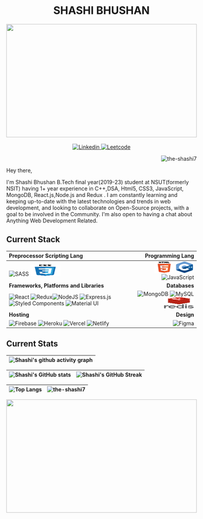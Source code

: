 <h1 align="center" >SHASHI BHUSHAN</h1>
<img src="https://d1h9h5g2pln59q.cloudfront.net/project_execution_b84b722cd4.png" width="100%" height="300" >
<p align="center">
  <a href="https://www.linkedin.com/in/shashi-bhushan-4301a3208/" target="_blank" >
    <img src="https://img.shields.io/badge/Shashi_Bhushan-%230077B5.svg?style=for-the-badge&logo=linkedin&logoColor=white" alt="Linkedin" />
 </a>
<a href="https://leetcode.com/the_shashi7/" target="_blank" >
    <img src="https://img.shields.io/badge/-@the_shashi7-%231DA1F2.svg?style=for-the-badge&logo=LeetCode" alt="Leetcode" />
 </a>
<p align="right"> <img src="https://komarev.com/ghpvc/?username=the-shashi7&label=Profile%20views&color=0e75b6&style=flat" alt="the-shashi7" /> </p>
Hey there,   

I'm Shashi Bhushan B.Tech final year(2019-23) student at NSUT(formerly NSIT) having 1+ year experience in  C++,DSA, Html5, CSS3, JavaScript, MongoDB, React.js,Node.js and Redux . I am constantly learning and keeping up-to-date with the latest technologies and trends in web development, and looking to collaborate on Open-Source projects, with a goal to be involved in the Community. I'm also open to having a chat about Anything Web Development Related.
<!-- Want to know more about me? [Check out my portfolio](https://www.Shashi.com) -->

## Current Stack

| Preprocessor Scripting Lang | Programming Lang |
| :--- | ---: |
| ![SASS](https://img.shields.io/badge/SASS-hotpink.svg?style=for-the-badge&logo=SASS&logoColor=white) <img src="https://raw.githubusercontent.com/devicons/devicon/master/icons/css3/css3-original-wordmark.svg" alt="css3" width="80" height="30"/> |<img src="https://raw.githubusercontent.com/devicons/devicon/master/icons/html5/html5-original-wordmark.svg" alt="html5" width="50" height="30"/>  <img src="https://raw.githubusercontent.com/devicons/devicon/master/icons/cplusplus/cplusplus-original.svg" alt="cplusplus" width="50" height="30"/> ![JavaScript](https://img.shields.io/badge/javascript-%23323330.svg?style=for-the-badge&logo=javascript&logoColor=%23F7DF1E)
| **Frameworks, Platforms and Libraries** | **Databases** |
| ![React](https://img.shields.io/badge/react-%2320232a.svg?style=for-the-badge&logo=react&logoColor=%2361DAFB) ![Redux](https://img.shields.io/badge/redux-%23593d88.svg?style=for-the-badge&logo=redux&logoColor=white)![NodeJS](https://img.shields.io/badge/node.js-6DA55F?style=for-the-badge&logo=node.js&logoColor=white) ![Express.js](https://img.shields.io/badge/express.js-%23404d59.svg?style=for-the-badge&logo=express&logoColor=%2361DAFB) ![Styled Components](https://img.shields.io/badge/styled--components-DB7093?style=for-the-badge&logo=styled-components&logoColor=white) ![Material UI](https://img.shields.io/badge/materialui-%230081CB.svg?style=for-the-badge&logo=material-ui&logoColor=white) | ![MongoDB](https://img.shields.io/badge/MongoDB-%234ea94b.svg?style=for-the-badge&logo=mongodb&logoColor=white) ![MySQL](https://img.shields.io/badge/mysql-%2300f.svg?style=for-the-badge&logo=mysql&logoColor=white) <img src="https://raw.githubusercontent.com/devicons/devicon/master/icons/redis/redis-original-wordmark.svg" alt="redis" width="80" height="30"/> |
| **Hosting** | **Design**|
| ![Firebase](https://img.shields.io/badge/firebase-%23039BE5.svg?style=for-the-badge&logo=firebase) ![Heroku](https://img.shields.io/badge/heroku-%23430098.svg?style=for-the-badge&logo=heroku&logoColor=white) ![Vercel](https://img.shields.io/badge/vercel-%23000000.svg?style=for-the-badge&logo=vercel&logoColor=white) ![Netlify](https://img.shields.io/badge/netlify-%23000000.svg?style=for-the-badge&logo=netlify&logoColor=#00C7B7) | ![Figma](https://img.shields.io/badge/figma-%23F24E1E.svg?style=for-the-badge&logo=figma&logoColor=white) |

## Current Stats

|   ![Shashi's github activity graph](https://github-readme-activity-graph.cyclic.app/graph?username=the-Shashi7&theme=rogue)
| :---: |

| ![Shashi's GitHub stats](https://github-readme-stats.vercel.app/api?username=the-Shashi7&show_icons=true&theme=city_lights) | ![Shashi's GitHub Streak](https://github-readme-streak-stats.herokuapp.com/?user=the-Shashi7&theme=city-lights) |
| :---: | :---: |

| ![Top Langs](https://github-readme-stats.vercel.app/api/top-langs/?username=the-Shashi7&theme=city_lights) | <img src="https://github-profile-trophy.vercel.app/?username=the-shashi7" alt="the-shashi7" height="50%" width="100%" />|
| :---: | :---: |
<img src="https://developers.giphy.com/branch/master/static/api-512d36c09662682717108a38bbb5c57d.gif" width="100%" height="300" >
